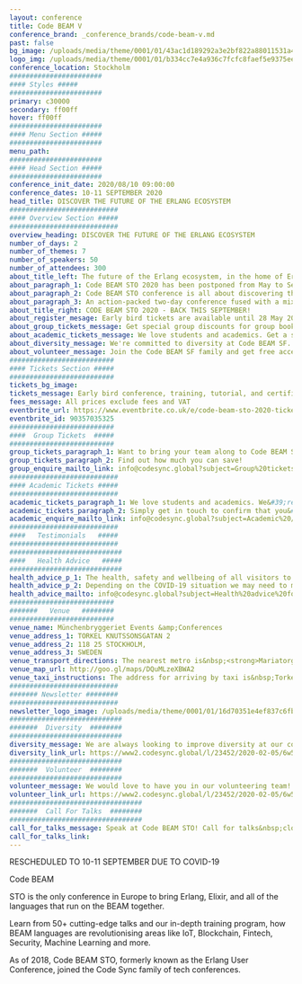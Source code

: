```yaml
---
layout: conference
title: Code BEAM V
conference_brand: _conference_brands/code-beam-v.md
past: false
bg_image: /uploads/media/theme/0001/01/43ac1d189292a3e2bf822a88011531a495ef1dec.jpeg
logo_img: /uploads/media/theme/0001/01/b334cc7e4a936c7fcfc8faef5e9375ee77f3806d.png
conference_location: Stockholm
#######################
#### Styles #####
#######################
primary: c30000
secondary: ff00ff
hover: ff00ff
#######################
#### Menu Section #####
#######################
menu_path:
#######################
#### Head Section #####
#######################
conference_init_date: 2020/08/10 09:00:00
conference_dates: 10-11 SEPTEMBER 2020
head_title: DISCOVER THE FUTURE OF THE ERLANG ECOSYSTEM
###########################
#### Overview Section #####
###########################
overview_heading: DISCOVER THE FUTURE OF THE ERLANG ECOSYSTEM
number_of_days: 2
number_of_themes: 7
number_of_speakers: 50
number_of_attendees: 300
about_title_left: The future of the Erlang ecosystem, in the home of Erlang
about_paragraph_1: Code BEAM STO 2020 has been postponed from May to September 2020 due to public health concerns around COVID-19.
about_paragraph_2: Code BEAM STO conference is all about discovering the future of the Erlang Ecosystem and bringing together developers as a community to share knowledge &amp; ideas, learn from each other and inspire to invent the future.
about_paragraph_3: An action-packed two-day conference fused with a mix of talks on innovation and open-source applications based on Erlang, OTP, Elixir, LFE, BEAM and other emerging technologies!
about_title_right: CODE BEAM STO 2020 - BACK THIS SEPTEMBER!
about_register_mesage: Early bird tickets are available until 28 May 2020.&nbsp;
about_group_tickets_message: Get special group discounts for group bookings.&nbsp;
about_academic_tickets_message: We love students and academics. Get a special academic discount.
about_diversity_message: We're committed to diversity at Code BEAM SF. Applications are open until 27 July 2020.
about_volunteer_message: Join the Code BEAM SF family and get free access to the conference! Applications are open until 27 August 2020.
##########################
#### Tickets Section #####
##########################
tickets_bg_image:
tickets_message: Early bird conference, training, tutorial, and certification places will be available until 23:59 CEST 28 May 2020.
fees_message: All prices exclude fees and VAT
eventbrite_url: https://www.eventbrite.co.uk/e/code-beam-sto-2020-tickets-90357035325
eventbrite_id: 90357035325
##########################
####  Group Tickets  #####
##########################
group_tickets_paragraph_1: Want to bring your team along to Code BEAM STO? We have group discounts for conference, training and&nbsp;tutorial tickets available.
group_tickets_paragraph_2: Find out how much you can save!
group_enquire_mailto_link: info@codesync.global?subject=Group%20tickets%20for%20Code%20BEAM%20STO%2020
###########################
#### Academic Tickets #####
###########################
academic_tickets_paragraph_1: We love students and academics. We&#39;re thrilled to offer&nbsp;special discounts to academics and students who would like to attend Code BEAM STO.
academic_tickets_paragraph_2: Simply get in touch to confirm that you&#39;re a student/academic and we will release the discount code.&nbsp;
academic_enquire_mailto_link: info@codesync.global?subject=Academic%20/%20Student%20tickets%20for%20Code%20BEAM%20STO%2020
###########################
####   Testimonials   #####
###########################
############################
####   Health Advice   #####
############################
health_advice_p_1: The health, safety and wellbeing of all visitors to our events is of the utmost importance. We are currently monitoring the effect of the outbreak of&nbsp;coronavirus disease (COVID-19) upon our conferences and would like to let you know that&nbsp;Code BEAM STO is still going ahead. If that changes we will notify all ticket holders immediately and post a further statement here.
health_advice_p_2: Depending on the COVID-19 situation we may need to make changes to the format and/or date of the event. If it becomes necessary to cancel Code BEAM STO entirely, we will issue a full refund to everyone attending. We will not be able to refund any travel or accommodation costs and recommend that all visitors take out appropriate travel insurance to cover any cancellations due to events outside our control
health_advice_mailto: info@codesync.global?subject=Health%20advice%20for%20Code%20BEAM%20STO
##########################
#######   Venue   ########
##########################
venue_name: Münchenbryggeriet Events &amp;Conferences
venue_address_1: TORKEL KNUTSSONSGATAN 2
venue_address_2: 118 25 STOCKHOLM,
venue_address_3: SWEDEN
venue_transport_directions: The nearest metro is&nbsp;<strong>Mariatorget T-bana&lrm;</strong>,&nbsp;exit Torkel Knutssonsgatan. The Google Maps can be a bit misleading when you type in &quot;Mariatorget T-bana&quot;, so to save yourself some walking, we recommend taking this exit (close to Krukmakargatan).
venue_map_url: http://goo.gl/maps/DQuMLzeXBWA2
venue_taxi_instructions: The address for arriving by taxi is&nbsp;Torkel Knutssonsgatan 2, 118 25 Stockholm.
###########################
####### Newsletter ########
###########################
newsletter_logo_image: /uploads/media/theme/0001/01/16d70351e4ef837c6fbab1a10e1576a862092484.jpeg
############################
#######  Diversity  ########
############################
diversity_message: We are always looking to improve diversity at our conferences. To help achieve this, we are providing free diversity places to under-represented groups in tech. Applications close&nbsp;on&nbsp;27 July&nbsp;2020.
diversity_link_url: https://www2.codesync.global/l/23452/2020-02-05/6w586v
############################
#######  Volunteer  ########
############################
volunteer_message: We would love to have you in our volunteering team! Helping out gives access to talks, networking opportunities and unlimited coffee!&nbsp;Applications&nbsp;close&nbsp;on 27 August&nbsp;2020.
volunteer_link_url: https://www2.codesync.global/l/23452/2020-02-05/6w586s
#################################
#######  Call For Talks  ########
#################################
call_for_talks_message: Speak at Code BEAM STO! Call for talks&nbsp;closed&nbsp;on 17&nbsp;January 2020. We will be in touch with speakers in the week commencing 27 January about the status of your talk!
call_for_talks_link:
---
```


RESCHEDULED TO 10-11 SEPTEMBER DUE TO COVID-19

Code BEAM

STO is the only conference in Europe to bring Erlang, Elixir, and
all of the languages that run on the BEAM together.

Learn from 50+ cutting-edge talks and our in-depth training program,
how BEAM languages are revolutionising areas like IoT, Blockchain,
Fintech, Security, Machine Learning and more.

As of 2018, Code BEAM STO, formerly known as the Erlang User
Conference, joined the Code Sync family of tech conferences.
